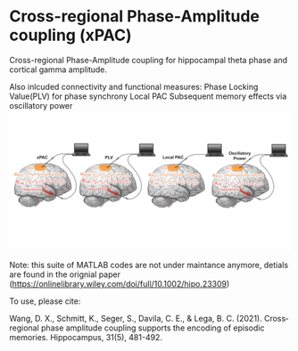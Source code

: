 # Cross-regional Phase-Amplitude coupling (xPAC)
Cross-regional Phase-Amplitude coupling for hippocampal theta phase and cortical gamma amplitude. 

Also inlcuded connectivity and functional measures:
Phase Locking Value(PLV) for phase synchrony 
Local PAC
Subsequent memory effects via oscillatory power
![connectivity!](https://github.com/David-X-Wang/xPAC/blob/main/connectivity_illusatration.jpg?raw=true)

Note: this suite of MATLAB codes are not under maintance anymore, detials are found in the orignial paper
(https://onlinelibrary.wiley.com/doi/full/10.1002/hipo.23309)

To use, please cite: 

Wang, D. X., Schmitt, K., Seger, S., Davila, C. E., & Lega, B. C. (2021). Cross‐regional phase amplitude coupling supports the encoding of episodic memories. Hippocampus, 31(5), 481-492.

